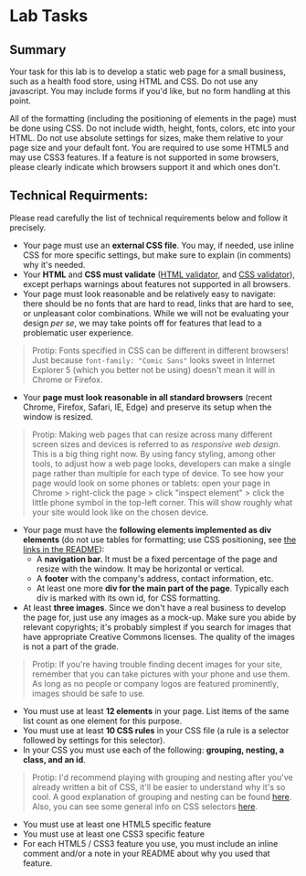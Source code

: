 # Lab Tasks
## Summary
Your task for this lab is to develop a static web page for a small business, such as a health food store, using HTML and CSS. Do not use any javascript. You may include forms if you'd like, but no form handling at this point.

All of the formatting (including the positioning of elements in the page) must be done using CSS. Do not include width, height, fonts, colors, etc into your HTML. Do not use absolute settings for sizes, make them relative to your page size and your default font. You are required to use some HTML5 and may use CSS3 features. If a feature is not supported in some browsers, please clearly indicate which browsers support it and which ones don't. 

## Technical Requirments:
Please read carefully the list of technical requirements below and follow it precisely.

  - Your page must use an **external CSS file**. You may, if needed, use inline CSS for more specific settings, but make sure to explain (in comments) why it's needed.
  - Your **HTML** and **CSS must validate** ([HTML validator](https://validator.w3.org/), and [CSS validator](https://jigsaw.w3.org/css-validator/)), except perhaps warnings about features not supported in all browsers.
  - Your page must look reasonable and be relatively easy to navigate: there should be no fonts that are hard to read, links that are hard to see, or unpleasant color combinations. While we will not be evaluating your design _per se_, we may take points off for features that lead to a problematic user experience.
  
> Protip: Fonts specified in CSS can be different in different browsers! Just because ``font-family: "Comic Sans"`` looks sweet in Internet Explorer 5 (which you better not be using) doesn't mean it will in Chrome or Firefox.

  - Your **page must look reasonable in all standard browsers** (recent Chrome, Firefox, Safari, IE, Edge) and preserve its setup when the window is resized.

> Protip: Making web pages that can resize across many different screen sizes and devices is referred to as _responsive web design_. This is a big thing right now. By using fancy styling, among other tools, to adjust how a web page looks, developers can make a single page rather than multiple for each type of device. To see how your page would look on some phones or tablets: open your page in Chrome > right-click the page > click "inspect element" > click the little phone symbol in the top-left corner. This will show roughly what your site would look like on the chosen device. 

  - Your page must have the **following elements implemented as div elements** (do not use tables for formatting; use CSS positioning, see [the links in the README](./README.md)):
    - A **navigation bar.** It must be a fixed percentage of the page and resize with the window. It may be horizontal or vertical.
    - A **footer** with the company's address, contact information, etc.
    - At least one more **div for the main part of the page**. Typically each div is marked with its own id, for CSS formatting. 
  - At least **three images**. Since we don't have a real business to develop the page for, just use any images as a mock-up. Make sure you abide by relevant copyrights; it's probably simplest if you search for images that have appropriate Creative Commons licenses. The quality of the images is not a part of the grade.

> Protip: If you're having trouble finding decent images for your site, remember that you can take pictures with your phone and use them. As long as no people or company logos are featured prominently, images should be safe to use.

  - You must use at least **12 elements** in your page. List items of the same list count as one element for this purpose.
  - You must use at least **10 CSS rules** in your CSS file (a rule is a selector followed by settings for this selector).
  - In your CSS you must use each of the following: **grouping, nesting, a class, and an id**.
  
> Protip: I'd recommend playing with grouping and nesting after you've already written a bit of CSS, it'll be easier to understand why it's so cool. A good explanation of grouping and nesting can be found [here](http://lmgtfy.com/?q=grouping+and+nesting+css&l=1). Also, you can see some general info on CSS selectors [here](http://www.w3schools.com/cssref/css_selectors.asp).

  - You must use at least one HTML5 specific feature
  - You must use at least one CSS3 specific feature
  - For each HTML5 / CSS3 feature you use, you must include an inline comment and/or a note in your README
  about why you used that feature.
